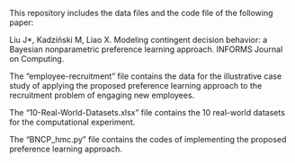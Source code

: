 This repository includes the data files and the code file of the following paper:

Liu J*, Kadziński M, Liao X. Modeling contingent decision behavior: a Bayesian nonparametric preference learning approach. INFORMS Journal on Computing.

The “employee-recruitment” file contains the data for the illustrative case study of applying the proposed preference learning approach to the recruitment problem of engaging new employees.

The “10-Real-World-Datasets.xlsx” file contains the 10 real-world datasets for the computational experiment.

The “BNCP_hmc.py” file contains the codes of implementing the proposed preference learning approach.
